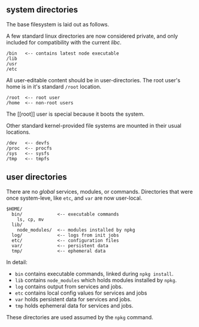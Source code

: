## system directories

The base filesystem is laid out as follows.

A few standard linux directories are now considered private,
and only included for compatibility with the current *libc*.

```
/bin   <-- contains latest node executable
/lib
/usr
/etc
```

All user-editable content should be in user-directories.
The root user's home is in it's standard `/root` location.

```
/root  <-- root user
/home  <-- non-root users
```

The [[root]] user is special because it boots the system.

Other standard kernel-provided file systems are mounted in their usual locations.

```
/dev   <-- devfs
/proc  <-- procfs
/sys   <-- sysfs
/tmp   <-- tmpfs
```

## user directories

There are no *global* services, modules, or commands.
Directories that were once system-leve, like `etc`, and `var` are now user-local.

```
$HOME/
  bin/             <-- executable commands
    ls, cp, mv
  lib/
    node_modules/  <-- modules installed by npkg
  log/             <-- logs from init jobs
  etc/             <-- configuration files
  var/             <-- persistent data
  tmp/             <-- ephemeral data
```

In detail:

- `bin` contains executable commands, linked during `npkg install`.
- `lib` contains `node_modules` which holds modules installed by `npkg`.
- `log` contains output from services and jobs.
- `etc` contains local config values for services and jobs
- `var` holds persistent data for services and jobs.
- `tmp` holds ephemeral data for services and jobs.

These directories are used assumed by the `npkg` command.

